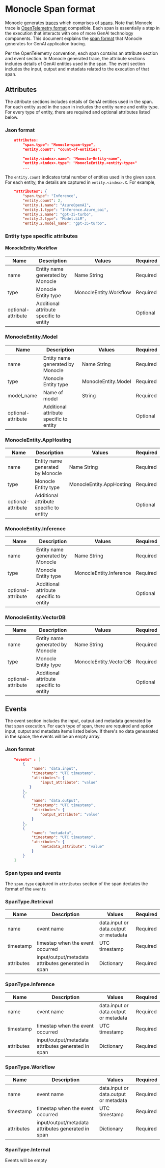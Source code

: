 # Monocle Span format
Monocle generates [traces](../../../../Monocle_User_Guide.md#traces) which comprises of [spans](../../../../Monocle_User_Guide.md#spans). Note that Monocle trace is [OpenTelemetry format](https://opentelemetry.io/docs/concepts/signals/traces/) compatible. Each span is essentially a step in the execution that interacts with one of more GenAI technology components. This document explains the [span format](./span_format.json) that Monocle generates for GenAI application tracing.

Per the OpenTelemetry convention, each span contains an attribute section and event section. In Monocle generated trace, the attribute sections includes details of GenAI entities used in the span. The event section includes the input, output and metadata related to the execution of that span.

## Attributes 
The attribute sections includes details of GenAI entities used in the span. For each entity used in the span in includes the entity name and entity type. For every type of entity, there are required and optional attributes listed below.
### Json format
```json
    attributes: 
        "span.type": "Monocle-span-type",
        "entity.count": "count-of-entities",
    
        "entity.<index>.name": "Monocle-Entity-name",
        "entity.<index>.type": "MonocleEntity.<entity-type>"
        ...
```
The ```entity.count``` indicates total number of entities used in the given span. For each entity, the details are captured in ```entity.<index>.X```. For example, 
```json
    "attributes": {
        "span.type": "Inference",
        "entity.count": 2,
        "entity.1.name": "AzureOpenAI",
        "entity.1.type": "Inference.Azure_oai",
        "entity.2.name": "gpt-35-turbo",
        "entity.2.type": "Model.LLM",
        "entity.2.model_name": "gpt-35-turbo",
```

### Entity type specific attributes
#### MonocleEntity.Workflow
| Name | Description | Values | Required |
| - | - | - | - |
| name | Entity name generated by Monocle | Name String | Required |
| type | Monocle Entity type | MonocleEntity.Workflow | Required |
| optional-attribute | Additional attribute specific to entity |  | Optional |

### MonocleEntity.Model
| Name | Description | Values | Required |
| - | - | - | - |
| name | Entity name generated by Monocle | Name String | Required |
| type | Monocle Entity type | MonocleEntity.Model | Required |
| model_name | Name of model | String | Required |
| optional-attribute | Additional attribute specific to entity |  | Optional |

### MonocleEntity.AppHosting
| Name | Description | Values | Required |
| - | - | - | - |
| name | Entity name generated by Monocle | Name String | Required |
| type | Monocle Entity type | MonocleEntity.AppHosting | Required |
| optional-attribute | Additional attribute specific to entity |  | Optional |

### MonocleEntity.Inference
| Name | Description | Values | Required |
| - | - | - | - |
| name | Entity name generated by Monocle | Name String | Required |
| type | Monocle Entity type | MonocleEntity.Inference | Required |
| optional-attribute | Additional attribute specific to entity |  | Optional |

### MonocleEntity.VectorDB
| Name | Description | Values | Required |
| - | - | - | - |
| name | Entity name generated by Monocle | Name String | Required |
| type | Monocle Entity type | MonocleEntity.VectorDB | Required |
| optional-attribute | Additional attribute specific to entity |  | Optional |

## Events
The event section includes the input, output and metadata generated by that span execution. For each type of span, there are required and option input, output and metadata items listed below. If there's no data genearated in the space, the events will be an empty array.

### Json format
```json
    "events" : [
        {
            "name": "data.input",
            "timestamp": "UTC timestamp",
            "attributes": {
                "input_attribute": "value"
           }
        },
        {
            "name": "data.output",
            "timestamp": "UTC timestamp",
            "attributes": {
                "output_attribute": "value"
            }
        },
        {
            "name": "metadata",
            "timestamp": "UTC timestamp",
            "attributes": {
                "metadata_attribute": "value"
            }
        }
    ]
```

### Span types and events
The ```span.type``` captured in ```attributes``` section of the span dectates the format of the ```events```
### SpanType.Retrieval
| Name | Description | Values | Required |
| - | - | - | - |
| name | event name  | data.input or data.output or metadata | Required |
| timestamp | timestap when the event occurred | UTC timestamp | Required |
| attributes | input/output/metadata attributes generated in span | Dictionary | Required |

### SpanType.Inference
| Name | Description | Values | Required |
| - | - | - | - |
| name | event name  | data.input or data.output or metadata | Required |
| timestamp | timestap when the event occurred | UTC timestamp | Required |
| attributes | input/output/metadata attributes generated in span | Dictionary | Required |

### SpanType.Workflow
| Name | Description | Values | Required |
| - | - | - | - |
| name | event name  | data.input or data.output or metadata | Required |
| timestamp | timestap when the event occurred | UTC timestamp | Required |
| attributes | input/output/metadata attributes generated in span | Dictionary | Required |

### SpanType.Internal
Events will be empty